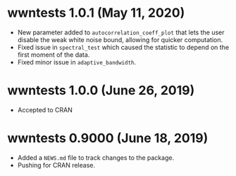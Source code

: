 # wwntests 1.0.1 (May 11, 2020)

* New parameter added to `autocorrelation_coeff_plot` that lets the user disable the weak white noise bound, allowing for quicker computation.
* Fixed issue in `spectral_test` which caused the statistic to depend on the first moment of the data.
* Fixed minor issue in `adaptive_bandwidth`.

# wwntests 1.0.0 (June 26, 2019)

* Accepted to CRAN

# wwntests 0.9000 (June 18, 2019)

* Added a `NEWS.md` file to track changes to the package.
* Pushing for CRAN release.

